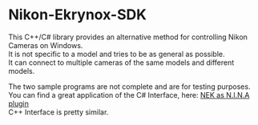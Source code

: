 # Nikon-Ekrynox-SDK
This C++/C# library provides an alternative method for controlling Nikon Cameras on Windows.  
It is not specific to a model and tries to be as general as possible.  
It can connect to multiple cameras of the same models and different models.  

The two sample programs are not complete and are for testing purposes.  
You can find a great application of the C# Interface, here: [NEK as N.I.N.A plugin](https://github.com/Ekrynox/Nikon-Ekrynox-SDK-for-NINA)  
C++ Interface is pretty similar.
